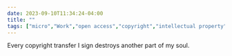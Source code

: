---date: 2023-09-10T11:34:24-04:00title: ""tags: ["micro","Work","open access","copyright","intellectual property","research","writing","publication"]---Every copyright transfer I sign destroys another part of my soul.